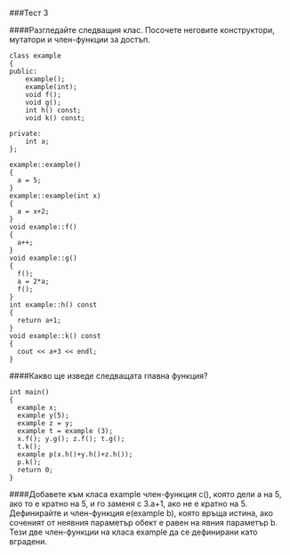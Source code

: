 ###Тест 3

####Разгледайте следващия клас. Посочете неговите конструктори, мутатори и член-функции за достъп.
```
class example
{
public:
    example();
    example(int);
    void f();
    void g();
    int h() const;
    void k() const;

private:
    int a;
};

example::example()
{
  a = 5;
}
example::example(int x)
{
  a = x+2;
}
void example::f()
{
  a++;
}
void example::g()
{
  f();
  a = 2*a;
  f();
}
int example::h() const
{
  return a+1;
}
void example::k() const
{
  cout << a+3 << endl;
}
```


####Какво ще изведе следващата главна функция?
```
int main()
{
  example x;
  example y(5);
  example z = y;
  example t = example (3);
  x.f(); y.g(); z.f(); t.g();
  t.k();
  example p(x.h()+y.h()+z.h());
  p.k();
  return 0;
}
```
####Добавете към класа example член-функция c(), която дели a на 5, ако то е кратно на 5, и го заменя с 3.a+1, ако не е кратно на 5. Дефинирайте и член-функция e(example b), която връща истина, ако соченият от неявния параметър обект е равен на явния параметър b. Тези две член-функции на класа example да се дефинирани като вградени.

